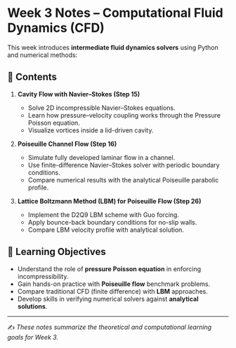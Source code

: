 # Week 3 Notes – Computational Fluid Dynamics (CFD)

This week introduces **intermediate fluid dynamics solvers** using Python and numerical methods:

## 📘 Contents
1. **Cavity Flow with Navier–Stokes (Step 15)**  
   - Solve 2D incompressible Navier–Stokes equations.  
   - Learn how pressure–velocity coupling works through the Pressure Poisson equation.  
   - Visualize vortices inside a lid-driven cavity.  

2. **Poiseuille Channel Flow (Step 16)**  
   - Simulate fully developed laminar flow in a channel.  
   - Use finite-difference Navier–Stokes solver with periodic boundary conditions.  
   - Compare numerical results with the analytical Poiseuille parabolic profile.  

3. **Lattice Boltzmann Method (LBM) for Poiseuille Flow (Step 26)**  
   - Implement the D2Q9 LBM scheme with Guo forcing.  
   - Apply bounce-back boundary conditions for no-slip walls.  
   - Compare LBM velocity profile with analytical solution.  

## 🎯 Learning Objectives
- Understand the role of **pressure Poisson equation** in enforcing incompressibility.  
- Gain hands-on practice with **Poiseuille flow** benchmark problems.  
- Compare traditional CFD (finite difference) with **LBM** approaches.  
- Develop skills in verifying numerical solvers against **analytical solutions**.  

---

✍️ *These notes summarize the theoretical and computational learning goals for Week 3.*
